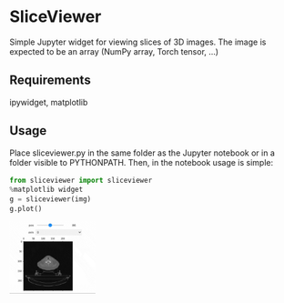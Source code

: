 # SliceViewer
Simple Jupyter widget for viewing slices of 3D images. 
The image is expected to be an array (NumPy array, Torch tensor, ...)
## Requirements
ipywidget, matplotlib
## Usage
Place sliceviewer.py in the same folder as the Jupyter notebook or in a folder visible to PYTHONPATH. Then, in the notebook usage is simple:
```python
from sliceviewer import sliceviewer
%matplotlib widget
g = sliceviewer(img)
g.plot()
```
<img src="https://github.com/lenbrocki/SliceViewer/blob/main/sample_new.gif" width="30%" height="30%"/>
